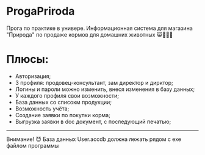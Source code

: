 # ProgaPriroda
Прога по практике в универе. Информационная система для магазина "Природа" по продаже кормов для домашних животных 😸🐶🦜🐹
# Плюсы:
* Авторизация;
* 3 профиля: продовец-консультант, зам директор и дирктор;
* Логины и пароли можно изменить, внеся изменения в базу данных;
* У каждого профиля свои возможности;
* База данных со списокм продукции;
* Возможность учёта;
* Создание заявки по покупки корма;
* Выгрузка заявки в doc документ, с последующий печатью;
-----------------
Внимание! 😈 База данных User.accdb должна лежать рядом с exe файлом программы
